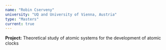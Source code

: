 ```yaml
---
name: "Robin Cserveny"
university: "UQ and University of Vienna, Austria"
type: "Masters"
current: true
---
```


<!-- <div align="right" width="20%" style="border-style:transparent; border-width:250px;">
  <img align="right" width="20%" src="{{site.baseurl}}/images/404.jpg">
</div> -->

**Project:** Theoretical study of atomic systems for the development of atomic clocks

